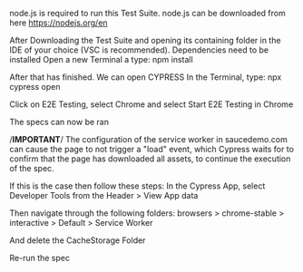 node.js is required to run this Test Suite.
node.js can be downloaded from here https://nodejs.org/en

After Downloading the Test Suite and opening its containing folder in the IDE of your choice (VSC is recommended). Dependencies need to be installed
Open a new Terminal a type: npm install

After that has finished. We can open CYPRESS
In the Terminal, type: npx cypress open

Click on E2E Testing, select Chrome and select Start E2E Testing in Chrome

The specs can now be ran

/**IMPORTANT**/
The configuration of the service worker in saucedemo.com can cause the page to not trigger a "load" event, which Cypress waits for to confirm that the page has downloaded all assets, to continue the execution of the spec. 

If this is the case then follow these steps:
In the Cypress App, select Developer Tools from the Header > View App data

Then navigate through the following folders: browsers > chrome-stable > interactive > Default > Service Worker

And delete the CacheStorage Folder

Re-run the spec
